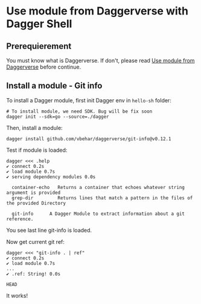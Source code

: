 # Use module from Daggerverse with Dagger Shell

## Prerequierement

You must know what is Daggerverse. If don't, please read [Use module from Daggerverse](./03-use-module-from-daggerverse.md) before continue.

## Install a module - Git info

To install a Dagger module, first init Dagger env in `hello-sh` folder:
```
# To install module, we need SDK. Bug will be fix soon
dagger init --sdk=go --source=./dagger
```

Then, install a module:
```
dagger install github.com/vbehar/daggerverse/git-info@v0.12.1
```

Test if module is loaded:
```
dagger <<< .help
✔ connect 0.2s
✔ load module 0.7s
✔ serving dependency modules 0.0s

  container-echo   Returns a container that echoes whatever string argument is provided
  grep-dir         Returns lines that match a pattern in the files of the provided Directory

  git-info      A Dagger Module to extract information about a git reference.
```

You see last line git-info is loaded.

Now get current git ref:
```
dagger <<< "git-info . | ref"
✔ connect 0.2s
✔ load module 0.7s
...
✔ .ref: String! 0.0s

HEAD
```

It works!